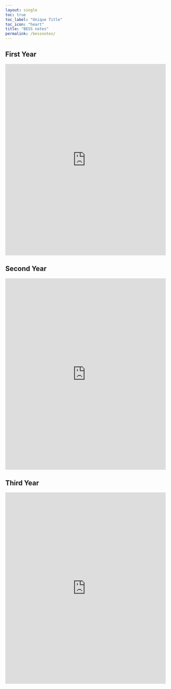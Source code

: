 ```yaml
---
layout: single
toc: true
toc_label: "Unique Title"
toc_icon: "heart" 
title: "BESS notes"
permalink: /bessnotes/
---
```


## First Year
<iframe src="https://drive.google.com/embeddedfolderview?id=1mxEO2E_Af_nkzSUZGtuGL1Qzm6uWtjER#list" style="width:100%; height:600px; border:0;"></iframe>

## Second Year
<iframe src="https://drive.google.com/embeddedfolderview?id=1I_4EvErNDz6LQyPd6H4vzT9BGTCyWxNR#list" style="width:100%; height:600px; border:0;"></iframe>

## Third Year
<iframe src="https://drive.google.com/embeddedfolderview?id=1u6FHDL2LDx5Ecm3UH10unIbe1ixtBVXI#list" style="width:100%; height:600px; border:0;"></iframe>


